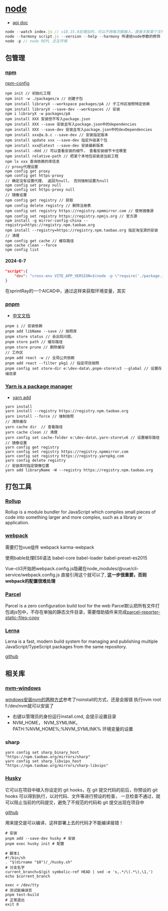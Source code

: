 # [node](https://nodejs.org/en)

- [api doc](https://nodejs.org/docs/latest/api/)

```js
node --watch index.js // v18.15.0后增加的，可以不用每次都输入，直接关联某个文件的变化
node --harmony script.js --version --help --harmony 传递给node参数的修饰
node -p // node REPL 交互环境
```

## 包管理

### [npm](https://docs.npmjs.com/)

[npm-config](https://docs.npmjs.com/cli/v10/commands/npm-config)

```shell
npm init // 初始化工程
npm init -w ./packages/a // 创建子包
npm install libraryX --workspace packages/pA // 子工作区按照特定依赖
npm install libraryX --save-dev --workspaces // 安装
npm i libraryX -w packages/pA
npm install XXX 安装但不写入package.json
npm install XXX --save 安装且写入package.json中的dependencies
npm install XXX --save-dev 安装且写入package.json中的devDependencies
npm install xxx@a.b.c --save-dev // 安装指定版本
npm install update xxx --save-dev 指定升级某个包
npm install xxx@latest --save-dev 安装最新版本
npm install -ddd // 可以查看安装的细节， 查看安装细节卡住哪里
npm install relative-path // 把某个本地包安装进当前工程
npm lx xxx 查询依赖的库信息
// proxy代理设置
npm config get proxy
npm config get https-proxy
// 确定没有设置代理， 返回为null， 否则强制设置为null
npm config set proxy null
npm config set https-proxy null
// 镜像设置
npm config get registry // 获取
npm config delete registry // 删除注册表
npm config set registry https://registry.npmmirror.com // 使用镜像源
npm config set registry https://registry.npmjs.org // 官方源
npm install -g mirror-config-china --registry=https://registry.npm.taobao.org
npm install --registry=https://registry.npm.taobao.org 指定淘宝源的安装
// 清理
npm config get cache // 缓存路径
npm cache clean --force
npm config list
```
#### 2024-6-7
```json
"script":{
    "dev": "cross-env VITE_APP_VERSION=$(node -p \"require('./package.json').version\") vite --mode localdev",
}
```
在sprintRay的一个AICAD中，通过这样来获取环境变量，其实

### [pnpm](https://pnpm.io/)

- [中文文档](https://pnpm.io/zh/motivation)

```shell
pnpm i // 安装依赖
pnpm add libName --save // 按照库
pnpm store status // 会出现问题，
pnpm store path // 缓存路径
pnpm store prune // 删除缓存
// 工作区
pnpm add react -w // 全局公共依赖
pnpm add react --filter pkg1 // 指定项目按照
pnpm config set store-dir e:\dev-data\.pnpm-store\v3 --global // 设置存储目录
```

### [Yarn is a package manager](https://yarnpkg.com/)

- [yarn add](https://classic.yarnpkg.com/en/docs/cli/add)

```shell
yarn install
yarn install --registry https://registry.npm.taobao.org
yarn install --force // 强制按照
// 清除缓存
yarn cache dir  // 查看路径
yarn cache clean // 清理
yarn config set cache-folder e:\dev-data\.yarn-store\v6 // 设置缓存路径
// 镜像设置
yarn config get registry
yarn config set registry https://registry.npmmirror.com
yarn config set registry https://registry.yarnpkg.com
yarn config delete registry
// 安装库时指定镜像位置
yarn add libraryName -W --registry https://registry.npm.taobao.org
```

## 打包工具

### [Rollup](https://rollupjs.org/introduction/)
Rollup is a module bundler for JavaScript which compiles small pieces of code into something larger and more complex, such as a library or application.

### [webpack](https://www.webpackjs.com/)
需要打包vue组件
webpack karma-webpack 

使用bable处理ES6语法
babel-core babel-loader babel-preset-es2015

Vue-cli3开始把webpack.config.js隐藏在node_modules/@vue/cli-service/webpack.config.js 直接引用这个就可以了, **这一步很重要，否则webpack的配置很难处理**


### [Parcel](https://parceljs.org/docs/)

Parcel is a zero configuration build tool for the web
Parcel默认把所有文件打包进js包中，不存在单独的静态文件目录，需要借助插件来完成[parcel-reporter-static-files-copy](https://www.npmjs.com/package/parcel-reporter-static-files-copy)

### [Lerna](https://lerna.js.org/)

Lerna is a fast, modern build system for managing and publishing multiple JavaScript/TypeScript packages from the same repository.

[github](https://github.com/lerna/lerna)

## 相关库

### [nvm-windows](https://github.com/coreybutler/nvm-windows/releases)

[windows安装nvm的两种方式](https://www.jianshu.com/p/1d80cf35abd2)参考了noinstall的方式，还是会报错
执行nvm root f:/dev/nvm就可以安装了
- 右键以管理员的身份运行install.cmd, 会提示设置目录
- NVM_HOME， NVM_SYMLINK，PATH:%NVM_HOME%;%NVM_SYMLINK% 环境变量的设置

### sharp
```shell
yarn config set sharp_binary_host "https://npm.taobao.org/mirrors/sharp"
yarn config set sharp_libvips_host "https://npm.taobao.org/mirrors/sharp-libvips"
```

### [Husky](https://typicode.github.io/husky/)

它可以在项目中植入你设定的 git hooks，在 git 提交代码的前后，你预设的 git hooks 可以得到执行，以对代码、文件等进行预设的检查，
一旦检查不通过，就可以阻止当前的代码提交，避免了不规范的代码和 git 提交出现在项目中

[github](https://github.com/typicode/husky)

用来提交是可以编译，这样部署上去的代码才不能编译报错！
```shell
# 安装
pnpm add --save-dev husky # 安装
pnpm exec husky init # 配置

# 脚本1
#!/bin/sh
. "$(dirname "$0")/_/husky.sh"
# 分支名字
current_branch=$(git symbolic-ref HEAD | sed -e 's,.*/\(.*\),\1,')
echo $current_branch

exec < /dev/tty
# 测试能编译否
pnpm test-build
# 正常退出
exit 0
```
